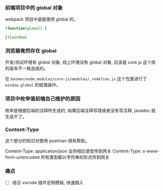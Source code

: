 <!--
abbrlink: jigw9ep9
-->

### 前端项目中的 global 对象

webpack 项目中是能使用 global 的。

```js
(function(global) {

})(window)
```

### 浏览器竟然存在 global

开发/测试环境有 global 对象, 线上环境没有 global 对象, 应该是 core.js 这个库的版本不一致造成的。

在 `batman/node_modules/core-js/modules/_redefine.js` 这个包里进行了 `window.global` 的赋值操作。

### 项目中枚举值前端自己维护的原因

枚举是根据后端的注释所生成的, 如果后端注释写错或者没有写注释, javadoc 就生成不了。

### Content-Type

这个部分的知识对使用 postman 很有帮助。

Content-Type: application/json      会将相应类型传到网关
Content-Type: x-www-form-urlencoded 所有类型都以字符串的形式传到网关

### 痛点

- [ ] 结合 vscode 插件定制模板, 快速插入